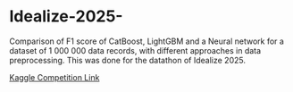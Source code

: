 # Idealize-2025-
Comparison of F1 score of CatBoost, LightGBM and a Neural network for a dataset of 1 000 000 data records, with different approaches in data preprocessing. This was done for the datathon of Idealize 2025.

[Kaggle Competition Link](https://www.kaggle.com/t/7b652804d7e3425a89f8276b58e0bd14)
